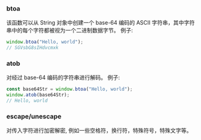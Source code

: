 ### btoa
该函数可以从 String 对象中创建一个 base-64 编码的 ASCII 字符串，其中字符串中的每个字符都被视为一个二进制数据字节。
例子:
```javascript
window.btoa("Hello, world");
// SGVsbG8sIHdvcmxk
```

### atob
对经过 base-64 编码的字符串进行解码。
例子:
```javascript
const base64Str = window.btoa("Hello, world");
window.atob(base64Str);
// Hello, world
```

### escape/unescape
对传入字符进行加密解密, 例如一些空格符，换行符，特殊符号，特殊文字等。